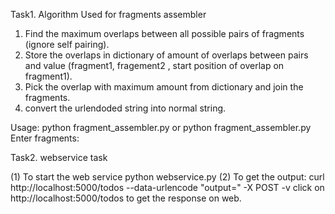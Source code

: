 Task1.
Algorithm Used for fragments assembler
1. Find the maximum overlaps between all possible pairs of fragments (ignore self pairing).
2. Store the overlaps in dictionary of amount of overlaps between pairs and value (fragment1, fragement2 , start position of overlap on fragment1).
3. Pick the overlap with maximum amount from dictionary and join the fragments.
4. convert the urlendoded string into normal string.

Usage: 
 python fragment_assembler.py <infile>
or 
python fragment_assembler.py
Enter fragments:

Task2. webservice task

(1) To start the web service 
python webservice.py
(2) To get the output:
curl http://localhost:5000/todos --data-urlencode "output=<fragments>" -X POST -v
click on http://localhost:5000/todos to get the response on web.

